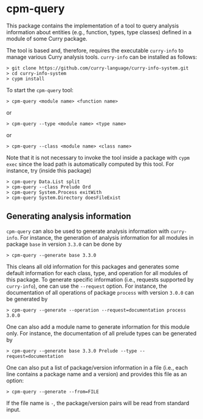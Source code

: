 cpm-query
=========

This package contains the implementation of a tool to query
analysis information about entities (e.g., function, types, type classes)
defined in a module of some Curry package.

The tool is based and, therefore, requires the executable `curry-info`
to manage various Curry analysis tools.
`curry-info` can be installed as follows:

    > git clone https://github.com/curry-language/curry-info-system.git
    > cd curry-info-system
    > cypm install

To start the `cpm-query` tool:

    > cpm-query <module name> <function name>

or

    > cpm-query --type <module name> <type name>

or

    > cpm-query --class <module name> <class name>

Note that it is not necessary to invoke the tool inside a package
with `cypm exec` since the load path is automatically computed by this tool.
For instance, try (inside this package)

    > cpm-query Data.List split
    > cpm-query --class Prelude Ord
    > cpm-query System.Process exitWith
    > cpm-query System.Directory doesFileExist


Generating analysis information
-------------------------------

`cpm-query` can also be used to generate analysis information
with `curry-info`. For instance, the generation of analysis information
for all modules in package `base` in version `3.3.0` can be done by

    > cpm-query --generate base 3.3.0

This cleans all old information for this packages and generates
some default information for each class, type, and operation
for all modules of this package. To generate specific information
(i.e., requests supported by `curry-info`), one can use the `--request` option.
For instance, the documentation of all operations of package `process`
with version `3.0.0` can be generated by

    > cpm-query --generate --operation --request=documentation process 3.0.0

One can also add a module name to generate information for this module only.
For instance, the documentation of all prelude types can be generated by

    > cpm-query --generate base 3.3.0 Prelude --type --request=documentation

One can also put a list of package/version information
in a file (i.e., each line contains a package name and a version)
and provides this file as an option:

    > cpm-query --generate --from=FILE

If the file name is `-`, the package/version pairs will be read from
standard input.
